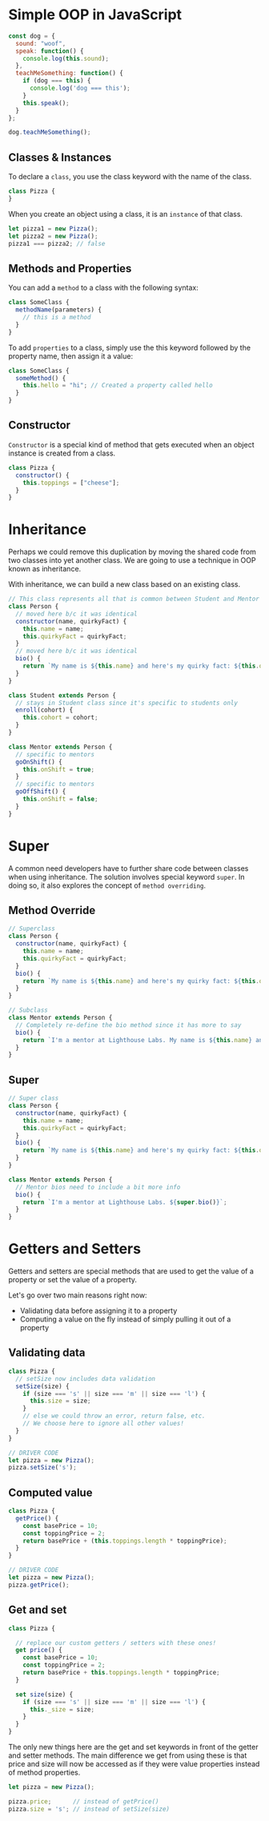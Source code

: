 # Simple OOP in JavaScript
```js
const dog = {
  sound: "woof",
  speak: function() {
    console.log(this.sound);
  },
  teachMeSomething: function() {
    if (dog === this) {
      console.log('dog === this');
    }
    this.speak();
  }
};

dog.teachMeSomething();
```
## Classes & Instances
To declare a `class`, you use the class keyword with the name of the class.
```js
class Pizza {
}
```
When you create an object using a class, it is an `instance` of that class.
```js
let pizza1 = new Pizza();
let pizza2 = new Pizza();
pizza1 === pizza2; // false
```
## Methods and Properties
You can add a `method` to a class with the following syntax:
```js
class SomeClass {
  methodName(parameters) {
    // this is a method
  }
}
```
To add `properties` to a class, simply use the this keyword followed by the property name, then assign it a value:

```js
class SomeClass {
  someMethod() {
    this.hello = "hi"; // Created a property called hello
  }
}
```

## Constructor
`Constructor` is a special kind of method that gets executed when an object instance is created from a class.
```js
class Pizza {
  constructor() {
    this.toppings = ["cheese"];
  }
}
```
# Inheritance
Perhaps we could remove this duplication by moving the shared code from two classes into yet another class. We are going to use a technique in OOP known as inheritance.

With inheritance, we can build a new class based on an existing class. 

```js
// This class represents all that is common between Student and Mentor
class Person {
  // moved here b/c it was identical
  constructor(name, quirkyFact) {
    this.name = name;
    this.quirkyFact = quirkyFact;
  }
  // moved here b/c it was identical
  bio() {
    return `My name is ${this.name} and here's my quirky fact: ${this.quirkyFact}`;
  }
}
```
```js
class Student extends Person {
  // stays in Student class since it's specific to students only
  enroll(cohort) {
    this.cohort = cohort;
  }
}

class Mentor extends Person {
  // specific to mentors
  goOnShift() {
    this.onShift = true;
  }
  // specific to mentors
  goOffShift() {
    this.onShift = false;
  }
}
```
# Super
A common need developers have to further share code between classes when using inheritance. The solution involves  special keyword `super`. In doing so, it also explores the concept of `method overriding`.

## Method Override
```js
// Superclass
class Person {
  constructor(name, quirkyFact) {
    this.name = name;
    this.quirkyFact = quirkyFact;
  }
  bio() {
    return `My name is ${this.name} and here's my quirky fact: ${this.quirkyFact}`;
  }
}

// Subclass
class Mentor extends Person {
  // Completely re-define the bio method since it has more to say
  bio() {
    return `I'm a mentor at Lighthouse Labs. My name is ${this.name} and here's my quirky fact: ${this.quirkyFact}`;
  }
}
```
## Super
```js
// Super class
class Person {
  constructor(name, quirkyFact) {
    this.name = name;
    this.quirkyFact = quirkyFact;
  }
  bio() {
    return `My name is ${this.name} and here's my quirky fact: ${this.quirkyFact}`;
  }
}

class Mentor extends Person {
  // Mentor bios need to include a bit more info
  bio() {
    return `I'm a mentor at Lighthouse Labs. ${super.bio()}`;
  }
}
```
# Getters and Setters
Getters and setters are special methods that are used to get the value of a property or set the value of a property.

Let's go over two main reasons right now:

* Validating data before assigning it to a property
* Computing a value on the fly instead of simply pulling it out of a property
## Validating data
``` js
class Pizza {
  // setSize now includes data validation
  setSize(size) {
    if (size === 's' || size === 'm' || size === 'l') {
      this.size = size;
    }
    // else we could throw an error, return false, etc.
    // We choose here to ignore all other values!
  }
}

// DRIVER CODE
let pizza = new Pizza();
pizza.setSize('s');
```
## Computed value
```js
class Pizza {
  getPrice() {
    const basePrice = 10;
    const toppingPrice = 2;
    return basePrice + (this.toppings.length * toppingPrice);
  }
}

// DRIVER CODE
let pizza = new Pizza();
pizza.getPrice();
```
## Get and set
```js
class Pizza {

  // replace our custom getters / setters with these ones!
  get price() {
    const basePrice = 10;
    const toppingPrice = 2;
    return basePrice + this.toppings.length * toppingPrice;
  }

  set size(size) {
    if (size === 's' || size === 'm' || size === 'l') {
      this._size = size;
    }
  }
}
```
The only new things here are the get and set keywords in front of the getter and setter methods. The main difference we get from using these is that price and size will now be accessed as if they were value properties instead of method properties.
```js
let pizza = new Pizza();

pizza.price;      // instead of getPrice()
pizza.size = 's'; // instead of setSize(size)
```